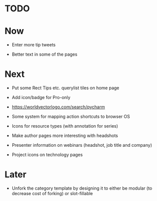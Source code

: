 # TODO

# Now

- Enter more tip tweets

- Better text in some of the pages

# Next

- Put some Rect Tips etc. querylist tiles on home page

- Add icon/badge for Pro-only

- https://worldvectorlogo.com/search/pycharm

- Some system for mapping action shortcuts to browser OS

- Icons for resource types (with annotation for series)

- Make author pages more interesting with headshots

- Presenter information on webinars (headshot, job title and company)

- Project icons on technology pages

# Later

- Unfork the category template by designing it to either 
  be modular (to decrease cost of forking) or slot-fillable
  
